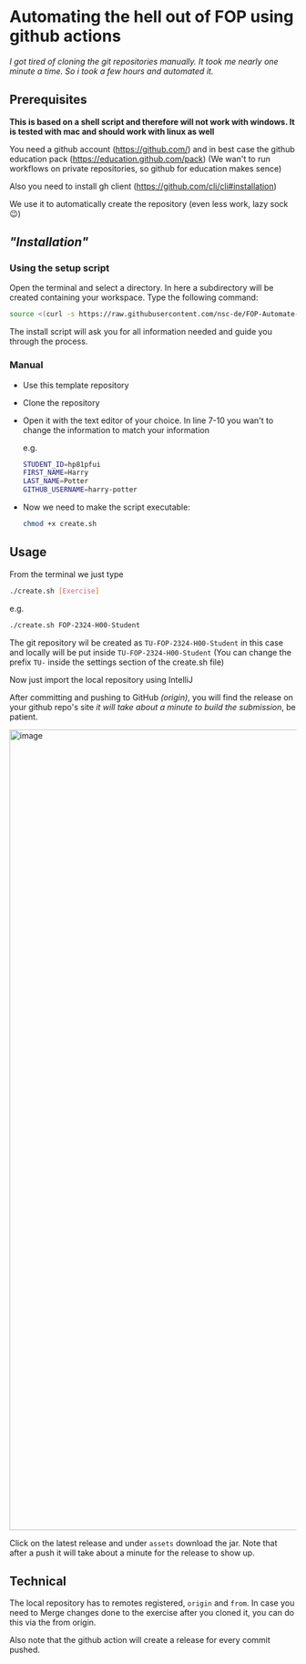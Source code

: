 # Automating the hell out of FOP using github actions

_I got tired of cloning the git repositories manually. It took me nearly one minute a time. So i took a few hours and automated it._

## Prerequisites

**This is based on a shell script and therefore will not work with windows. It is tested with mac and should work with linux as well**

You need a github account (https://github.com/) and in best case the github education pack (https://education.github.com/pack)
(We wan't to run workflows on private repositories, so github for education makes sence)

Also you need to install gh client (https://github.com/cli/cli#installation)

We use it to automatically create the repository (even less work, lazy sock 😉)

## _"Installation"_

### Using the setup script

Open the terminal and select a directory. In here a subdirectory will be created containing your workspace.
Type the following command:

```sh
source <(curl -s https://raw.githubusercontent.com/nsc-de/FOP-Automate-Template/main/setup.sh)
```

The install script will ask you for all information needed and guide you through the process.

### Manual

- Use this template repository
- Clone the repository
- Open it with the text editor of your choice. In line 7-10 you wan't to change the information to match your information

  e.g.

  ```sh
  STUDENT_ID=hp81pfui
  FIRST_NAME=Harry
  LAST_NAME=Potter
  GITHUB_USERNAME=harry-potter
  ```

- Now we need to make the script executable:

  ```sh
  chmod +x create.sh
  ```

## Usage

From the terminal we just type

```sh
./create.sh [Exercise]
```

e.g.

```sh
./create.sh FOP-2324-H00-Student
```

The git repository wil be created as `TU-FOP-2324-H00-Student` in this case and locally will be put inside
`TU-FOP-2324-H00-Student` (You can change the prefix `TU-` inside the settings section of the create.sh file)

Now just import the local repository using IntelliJ

After committing and pushing to GitHub _(origin)_, you will find the release on your github repo's site
_it will take about a minute to build the submission_, be patient.

<img width="1405" alt="image" src="https://user-images.githubusercontent.com/64435955/285269979-b727ae67-c181-47aa-a4d1-11731691d1f7.png">

Click on the latest release and under `assets` download the jar. Note that after a push it will take about a minute for the
release to show up.

## Technical

The local repository has to remotes registered, `origin` and `from`. In case you need to Merge changes done to the exercise
after you cloned it, you can do this via the from origin.

Also note that the github action will create a release for every commit pushed.
